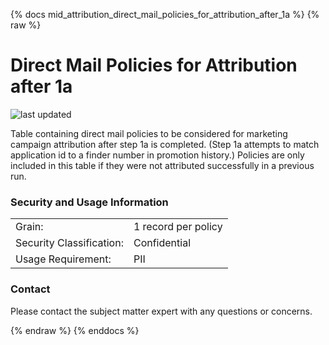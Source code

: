{% docs mid_attribution_direct_mail_policies_for_attribution_after_1a %}
{% raw %}

# Direct Mail Policies for Attribution after 1a

![last updated](assets/update_badges/mid_attribution_direct_mail_policies_for_attribution_after_1a.svg)

Table containing direct mail policies to be considered for marketing 
campaign attribution after step 1a is completed. (Step 1a attempts to
match application id to a finder number in promotion history.) Policies
are only included in this table if they were not attributed successfully
in a previous run.

### Security and Usage Information
|     |     |
| --- | --- |
| Grain:                   | 1 record per policy|
| Security Classification: | Confidential |
| Usage Requirement:       | PII |


### Contact
Please contact the subject matter expert with any questions or concerns.

{% endraw %}
{% enddocs %}